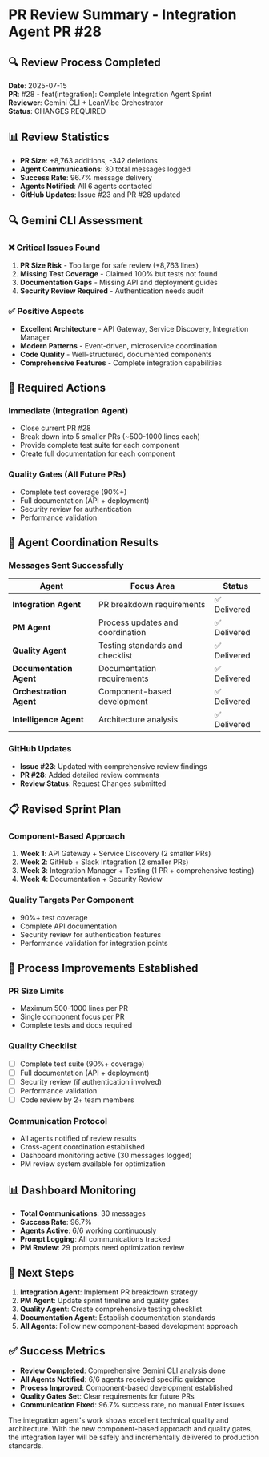 # PR Review Summary - Integration Agent PR #28

## 🔍 **Review Process Completed**

**Date**: 2025-07-15  
**PR**: #28 - feat(integration): Complete Integration Agent Sprint  
**Reviewer**: Gemini CLI + LeanVibe Orchestrator  
**Status**: CHANGES REQUIRED

## 📊 **Review Statistics**

- **PR Size**: +8,763 additions, -342 deletions
- **Agent Communications**: 30 total messages logged
- **Success Rate**: 96.7% message delivery
- **Agents Notified**: All 6 agents contacted
- **GitHub Updates**: Issue #23 and PR #28 updated

## 🔍 **Gemini CLI Assessment**

### ❌ **Critical Issues Found**

1. **PR Size Risk** - Too large for safe review (+8,763 lines)
2. **Missing Test Coverage** - Claimed 100% but tests not found
3. **Documentation Gaps** - Missing API and deployment guides
4. **Security Review Required** - Authentication needs audit

### ✅ **Positive Aspects**

- **Excellent Architecture** - API Gateway, Service Discovery, Integration Manager
- **Modern Patterns** - Event-driven, microservice coordination
- **Code Quality** - Well-structured, documented components
- **Comprehensive Features** - Complete integration capabilities

## 🎯 **Required Actions**

### **Immediate (Integration Agent)**
- Close current PR #28
- Break down into 5 smaller PRs (~500-1000 lines each)
- Provide complete test suite for each component
- Create full documentation for each component

### **Quality Gates (All Future PRs)**
- Complete test coverage (90%+)
- Full documentation (API + deployment)
- Security review for authentication
- Performance validation

## 🤖 **Agent Coordination Results**

### **Messages Sent Successfully**

| Agent | Focus Area | Status |
|-------|------------|--------|
| **Integration Agent** | PR breakdown requirements | ✅ Delivered |
| **PM Agent** | Process updates and coordination | ✅ Delivered |
| **Quality Agent** | Testing standards and checklist | ✅ Delivered |
| **Documentation Agent** | Documentation requirements | ✅ Delivered |
| **Orchestration Agent** | Component-based development | ✅ Delivered |
| **Intelligence Agent** | Architecture analysis | ✅ Delivered |

### **GitHub Updates**

- **Issue #23**: Updated with comprehensive review findings
- **PR #28**: Added detailed review comments
- **Review Status**: Request Changes submitted

## 📋 **Revised Sprint Plan**

### **Component-Based Approach**
1. **Week 1**: API Gateway + Service Discovery (2 smaller PRs)
2. **Week 2**: GitHub + Slack Integration (2 smaller PRs)
3. **Week 3**: Integration Manager + Testing (1 PR + comprehensive testing)
4. **Week 4**: Documentation + Security Review

### **Quality Targets Per Component**
- 90%+ test coverage
- Complete API documentation
- Security review for authentication features
- Performance validation for integration points

## 🎉 **Process Improvements Established**

### **PR Size Limits**
- Maximum 500-1000 lines per PR
- Single component focus per PR
- Complete tests and docs required

### **Quality Checklist**
- [ ] Complete test suite (90%+ coverage)
- [ ] Full documentation (API + deployment)
- [ ] Security review (if authentication involved)
- [ ] Performance validation
- [ ] Code review by 2+ team members

### **Communication Protocol**
- All agents notified of review results
- Cross-agent coordination established
- Dashboard monitoring active (30 messages logged)
- PM review system available for optimization

## 📊 **Dashboard Monitoring**

- **Total Communications**: 30 messages
- **Success Rate**: 96.7%
- **Agents Active**: 6/6 working continuously
- **Prompt Logging**: All communications tracked
- **PM Review**: 29 prompts need optimization review

## 🎯 **Next Steps**

1. **Integration Agent**: Implement PR breakdown strategy
2. **PM Agent**: Update sprint timeline and quality gates
3. **Quality Agent**: Create comprehensive testing checklist
4. **Documentation Agent**: Establish documentation standards
5. **All Agents**: Follow new component-based development approach

## ✅ **Success Metrics**

- **Review Completed**: Comprehensive Gemini CLI analysis done
- **All Agents Notified**: 6/6 agents received specific guidance
- **Process Improved**: Component-based development established
- **Quality Gates Set**: Clear requirements for future PRs
- **Communication Fixed**: 96.7% success rate, no manual Enter issues

The integration agent's work shows excellent technical quality and architecture. With the new component-based approach and quality gates, the integration layer will be safely and incrementally delivered to production standards.